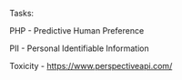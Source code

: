 Tasks:  

PHP - Predictive Human Preference  

PII - Personal Identifiable Information  

Toxicity - https://www.perspectiveapi.com/


